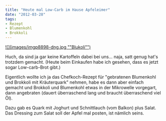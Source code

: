 ```yaml
---
title: "Heute mal Low-Carb im Hause Apfeleimer"
date: "2012-03-28" 
tags:
- Rezept
- Blumenkohl
- Brokkoli
---
```


[![](images/imgp8898-dng.jpg ""Blukoli"")](http://apfeleimer.wordpress.com/2012/03/28/heute-mal-low-carb-im-hause-apfeleimer/imgp8898-dng/)

Huch, da sind ja gar keine Kartoffeln dabei bei uns... naja, satt genug hat's trotzdem gemacht. (Heute beim Einkaufen habe ich gesehen, dass es jetzt sogar Low-carb-Brot gibt.)

Eigentlich wollte ich ja das Chefkoch-Rezept für "gebratenen Blumenkohl und Brokkoli mit Kräuterquark" nehmen, habe es dann aber einfach gemacht und Brokkoli und Blumenkohl etwas in der Mikrowelle vorgegart, dann angebraten (dauert überraschend lang und braucht überraschend viel Öl). 

Dazu gab es Quark mit Joghurt und Schnittlauch (vom Balkon) plus Salat. Das Dressing zum Salat soll der Apfel mal posten, ist nämlich seins.
